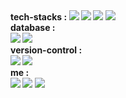 

<div style="display: inline; text-align: center;">
<b>tech-stacks : <b>
<!-- Java --><img src="http://img.shields.io/badge/Java-007396?style=flat&logo=Java&logoColor=ffffff"/>
<!-- HTML5 --><img src="http://img.shields.io/badge/-HTML5-E34F26?style=flat&logo=HTML5&logoColor=ffffff"/>
<!-- CSS3 --><img src="http://img.shields.io/badge/-CSS3-1572B6?style=flat&logo=CSS3&logoColor=ffffff"/>
<!-- Javascript --><img src="http://img.shields.io/badge/-Javascript-8a8787?style=flat&logo=JavaScript&logoColor=f2f238"/>
</div>
    
    
<div style="display: inline">
<div>database : </div>
<!-- Oracle --><img src="http://img.shields.io/badge/-Oracle-F80000?style=flat&logo=Oracle&logoColor=ffffff"/>
<!-- MySQL --><img src="http://img.shields.io/badge/-MySQL-4479A1?style=flat&logo=MySQL&logoColor=ffffff"/>
</div>  

<div style="display: inline">
<div>version-control : </div>
<!-- Git --><img src="http://img.shields.io/badge/-Git-F05032?style=flat&logo=Git&logoColor=ffffff"/>
<!-- Github --><img src="http://img.shields.io/badge/-Github-5c5757?style=flat&logo=GitHub&logoColor=000000"/>
</div>
    
<div style="display: inline">
<div>me : </div>
<!-- Blog --><img src="http://img.shields.io/badge/-Blog-000000?style=flat&logo=Bloglovin&logoColor=85f28e"/>
<!-- Portfolio --><img src="http://img.shields.io/badge/-Portfolio-FFA200?style=flat&logo=PagerDuty&logoColor=ff0000"/>
<!-- Gmail --><img src="http://img.shields.io/badge/-Gmail-EA4335?style=flat&logo=Gmail&logoColor=ffffff"/>
</div>








<!-- hit 코드 -->
<!--
[![Hits](https://hits.seeyoufarm.com/api/count/incr/badge.svg?url=https%3A%2F%2Fgithub.com%2FBaeSeokJin&count_bg=%23ABC796&title_bg=%23948989&icon=github.svg&icon_color=%23E7E7E7&title=hits&edge_flat=false)](https://hits.seeyoufarm.com)
-->
